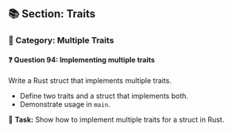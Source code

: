 ## 📚 Section: Traits  
### 🔹 Category: Multiple Traits  
#### ❓ Question 94: Implementing multiple traits

Write a Rust struct that implements multiple traits.

- Define two traits and a struct that implements both.
- Demonstrate usage in `main`.

🔧 **Task:** Show how to implement multiple traits for a struct in Rust.
